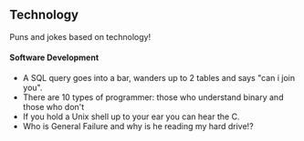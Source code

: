## Technology
Puns and jokes based on technology!

#### Software Development
* A SQL query goes into a bar, wanders up to 2 tables and says "can i join you".
* 	There are 10 types of programmer: those who understand binary and those who don't
*  	If you hold a Unix shell up to your ear you can hear the C.
*   Who is General Failure and why is he reading my hard drive!?
